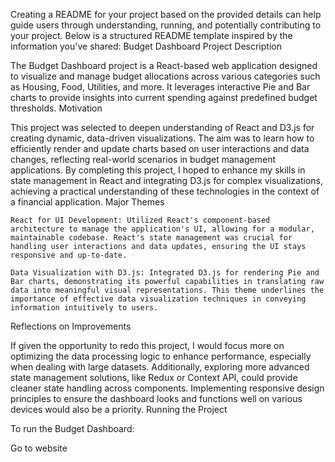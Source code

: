Creating a README for your project based on the provided details can help guide users through understanding, running, and potentially contributing to your project. Below is a structured README template inspired by the information you've shared:
Budget Dashboard Project
Description

The Budget Dashboard project is a React-based web application designed to visualize and manage budget allocations across various categories such as Housing, Food, Utilities, and more. It leverages interactive Pie and Bar charts to provide insights into current spending against predefined budget thresholds.
Motivation

This project was selected to deepen understanding of React and D3.js for creating dynamic, data-driven visualizations. The aim was to learn how to efficiently render and update charts based on user interactions and data changes, reflecting real-world scenarios in budget management applications. By completing this project, I hoped to enhance my skills in state management in React and integrating D3.js for complex visualizations, achieving a practical understanding of these technologies in the context of a financial application.
Major Themes

    React for UI Development: Utilized React's component-based architecture to manage the application's UI, allowing for a modular, maintainable codebase. React's state management was crucial for handling user interactions and data updates, ensuring the UI stays responsive and up-to-date.

    Data Visualization with D3.js: Integrated D3.js for rendering Pie and Bar charts, demonstrating its powerful capabilities in translating raw data into meaningful visual representations. This theme underlines the importance of effective data visualization techniques in conveying information intuitively to users.

Reflections on Improvements

If given the opportunity to redo this project, I would focus more on optimizing the data processing logic to enhance performance, especially when dealing with large datasets. Additionally, exploring more advanced state management solutions, like Redux or Context API, could provide cleaner state handling across components. Implementing responsive design principles to ensure the dashboard looks and functions well on various devices would also be a priority.
Running the Project

To run the Budget Dashboard:

  Go to website